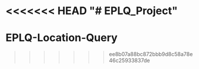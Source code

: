 <<<<<<< HEAD
"# EPLQ_Project" 
=======
# EPLQ-Location-Query
>>>>>>> ee8b07a88bc872bbb9d8c58a78e46c25933837de
